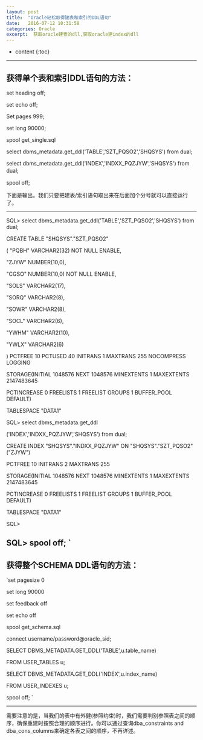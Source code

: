 ```yaml
---
layout: post
title:  "Oracle轻松取得建表和索引的DDL语句"
date:   2016-07-12 10:31:58 
categories: Oracle
excerpt:  获取oracle建表的dll,获取oracle建index的dll
---
```

* content
{:toc}

---
## 获得单个表和索引DDL语句的方法：
    
set heading off;

set echo off;

Set pages 999;

set long 90000;

spool get_single.sql

select dbms_metadata.get_ddl('TABLE','SZT_PQSO2','SHQSYS') from dual;

select dbms_metadata.get_ddl('INDEX','INDXX_PQZJYW','SHQSYS') from dual;　

spool off;
    



下面是输出。我们只要把建表/索引语句取出来在后面加个分号就可以直接运行了。

---


SQL> select dbms_metadata.get_ddl('TABLE','SZT_PQSO2','SHQSYS') from dual;

CREATE TABLE "SHQSYS"."SZT_PQSO2" 

( "PQBH" VARCHAR2(32) NOT NULL ENABLE, 

"ZJYW" NUMBER(10,0), 

"CGSO" NUMBER(10,0) NOT NULL ENABLE, 

"SOLS" VARCHAR2(17), 

"SORQ" VARCHAR2(8), 

"SOWR" VARCHAR2(8), 

"SOCL" VARCHAR2(6), 

"YWHM" VARCHAR2(10), 

"YWLX" VARCHAR2(6) 

) PCTFREE 10 PCTUSED 40 INITRANS 1 MAXTRANS 255 NOCOMPRESS LOGGING 

STORAGE(INITIAL 1048576 NEXT 1048576 MINEXTENTS 1 MAXEXTENTS 2147483645 

PCTINCREASE 0 FREELISTS 1 FREELIST GROUPS 1 BUFFER_POOL DEFAULT) 

TABLESPACE "DATA1" 

SQL> select dbms_metadata.get_ddl

('INDEX','INDXX_PQZJYW','SHQSYS') from dual;

CREATE INDEX "SHQSYS"."INDXX_PQZJYW" ON "SHQSYS"."SZT_PQSO2" ("ZJYW") 

PCTFREE 10 INITRANS 2 MAXTRANS 255 

STORAGE(INITIAL 1048576 NEXT 1048576 MINEXTENTS 1 MAXEXTENTS 2147483645 

PCTINCREASE 0 FREELISTS 1 FREELIST GROUPS 1 BUFFER_POOL DEFAULT) 

TABLESPACE "DATA1" 

SQL> 

SQL> spool off; `
---



## 获得整个SCHEMA DDL语句的方法：



    
`set pagesize 0

set long 90000

set feedback off

set echo off 

spool get_schema.sql 

connect username/password@oracle_sid;

SELECT DBMS_METADATA.GET_DDL('TABLE',u.table_name)

FROM USER_TABLES u;

SELECT DBMS_METADATA.GET_DDL('INDEX',u.index_name)

FROM USER_INDEXES u;

spool off; `

---


需要注意的是，当我们的表中有外健(参照约束)时，我们需要判别参照表之间的顺序，确保重建时按照合理的顺序进行。你可以通过查询dba_constraints and dba_cons_columns来确定各表之间的顺序，不再详述。